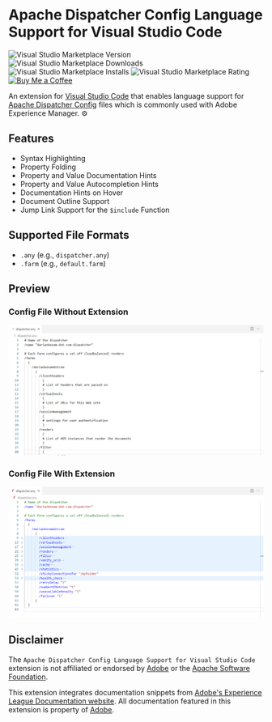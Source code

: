# Apache Dispatcher Config Language Support for Visual Studio Code

![Visual Studio Marketplace Version](https://img.shields.io/visual-studio-marketplace/v/darian-benam.vscode-apache-dispatcher-config-language-support)
![Visual Studio Marketplace Downloads](https://img.shields.io/visual-studio-marketplace/d/darian-benam.vscode-apache-dispatcher-config-language-support)
![Visual Studio Marketplace Installs](https://img.shields.io/visual-studio-marketplace/i/darian-benam.vscode-apache-dispatcher-config-language-support)
![Visual Studio Marketplace Rating](https://img.shields.io/visual-studio-marketplace/r/darian-benam.vscode-apache-dispatcher-config-language-support)
[![Buy Me a Coffee](https://img.shields.io/badge/buy_me_a_coffee-gray?logo=buy-me-a-coffee)](https://buymeacoffee.com/darianbenam)

An extension for [Visual Studio Code](https://code.visualstudio.com) that enables language support for [Apache Dispatcher Config](https://experienceleague.adobe.com/docs/experience-manager-dispatcher/using/configuring/dispatcher-configuration.html?lang=en) files which is commonly used with Adobe Experience Manager. ⚙️

## Features

- Syntax Highlighting
- Property Folding
- Property and Value Documentation Hints
- Property and Value Autocompletion Hints
- Documentation Hints on Hover
- Document Outline Support
- Jump Link Support for the `$include` Function

## Supported File Formats

- `.any` (e.g., `dispatcher.any`)
- `.farm` (e.g., `default.farm`)

## Preview

### Config File Without Extension

![Screenshot of Visual Studio Code with a dispatcher.any file opened with zero syntax highlighting](./assets/screenshots/config-file-without-extension.png "Screenshot of Visual Studio Code with a dispatcher.any file opened with zero syntax highlighting")

### Config File With Extension

![Screenshot of Visual Studio Code with a dispatcher.any file opened with syntax highlighting](./assets/screenshots/config-file-with-extension.png "Screenshot of Visual Studio Code with a dispatcher.any file opened with syntax highlighting")

## Disclaimer

The `Apache Dispatcher Config Language Support for Visual Studio Code` extension is not affiliated or endorsed by [Adobe](https://www.adobe.com) or the [Apache Software Foundation](https://www.apache.org).

This extension integrates documentation snippets from [Adobe's Experience League Documentation website](https://experienceleague.adobe.com/docs/experience-manager-dispatcher/using/configuring/dispatcher-configuration.html?lang=en). All documentation featured in this extension is property of [Adobe](https://www.adobe.com).
